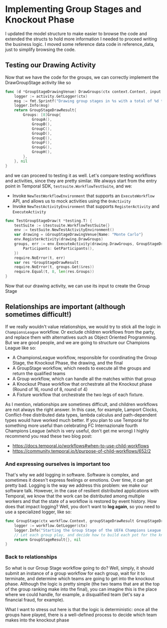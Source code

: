 # Implementing Group Stages and Knockout Phase

I updated the model structure to make easier to browse the code and extended the structs to hold more information I 
needed to proceed writing the business logic. I moved some reference data code in reference_data, just to simplify 
browsing the code.

## Testing our Drawing Activity

Now that we have the code for the groups, we can correctly implement the DrawGroupStage activity like so

```go
func (d *GroupStageDrawingVenue) DrawGroups(ctx context.Context, input GroupStageDrawInput) (GroupStageDrawResult, error) {
	logger := activity.GetLogger(ctx)
	msg := fmt.Sprintf("Drawing group stages in %s with a total of %d teams", d.Name, input.Participants.TeamCount())
	logger.Info(msg)
	return GroupStageDrawResult{
		Groups: [8]Group{
			GroupA(),
			GroupB(),
			GroupC(),
			GroupD(),
			GroupE(),
			GroupF(),
			GroupG(),
			GroupH(),
		},
	}, nil
}
```

and we can proceed to testing it as well. Let's compare testing workflows and activities, since they are pretty similar.
We always start from the entry point in Temporal SDK, `testsuite.WorkflowTestSuite`, and we:
 - Invoke `NewTestWorkflowEnvironment` that supports an `ExecuteWorkflow` API, and allows us to mock activities using the 
`OnActivity`
 - Invoke `NewTestActivityEnvironment` that supports `RegisterActivity` and `ExecuteActivity`


```go
func TestGroupStageDraw(t *testing.T) {
	testSuite := &testsuite.WorkflowTestSuite{}
	env := testSuite.NewTestActivityEnvironment()
	var drawing = &GroupStageDrawingVenue{Name: "Monte Carlo"}
	env.RegisterActivity(drawing.DrawGroups)
	groups, err := env.ExecuteActivity(drawing.DrawGroups, GroupStageDrawInput{
		Participants: GetParticipants(),
	})
	require.NoError(t, err)
	var res *GroupStageDrawResult
	require.NoError(t, groups.Get(&res))
	require.Equal(t, 8, len(res.Groups))
}
```

Now that our drawing activity, we can use its input to create the Group Stage

## Relationships are important (although sometimes difficult!)

If we really wouldn't value relationships, we would try to stick all the logic in `ChampionsLeague` workflow. Or exclude
children workflows from the party, and replace them with alternatives such as Object Oriented Programming. But we are
good people, and we are going to structure our Champions League like so:
- A ChampionsLeague workflow, responsible for coordinating the Group Stage, the Knockout Phase, the drawing, and the final
- A GroupStage workflow, which needs to execute all the groups and return the qualified teams
- A Group workflow, which can handle all the matches within that group
- A Knockout Phase workflow that orchestrate all the Knockout phase (Round of 16, round of 8, round of 4)
- A Fixture workflow that orchestrate the two legs of each fixture.

As I mention, relationships are sometimes difficult, and children workflows are not always the right answer. In this 
case, for example, Lamport Clocks, Conflict-free distributed data types, lambda calculus and path-dependent types would 
have worked much better. If you plan to use Temporal for something more useful than celebrating FC Internazionale fourth
Champions League (which is very useful, don't get me wrong) I highly recommend you read these two blog post:
- https://docs.temporal.io/workflows#when-to-use-child-workflows
- https://community.temporal.io/t/purpose-of-child-workflows/652/2

### And expressing ourselves is important too

That's why we add logging in software. Software is complex, and sometimes it doesn't express feelings or emotions. Over
time, it can get pretty bad. Logging is the way we address this problem: we make our software talk. However, in the case
of resilient distributed applications with Temporal, we know that the work can be distributed among multiple workers and
that the state of a workflow is restored by event history. How does that impact logging? Well, you don't want to 
**log again**, so you need to use a specialized logger, like so:

```go
func GroupStage(ctx workflow.Context, groupStageDrawResult GroupStageDrawResult) (GroupStageResult, error) {
    logger := workflow.GetLogger(ctx)
    logger.Info("Starting the Group Stage of the UEFA Champions League 2022/2023")
    // Let each group play, and decide how to build each pot for the knockout phase drawing
    return GroupStageResult{}, nil
}
```

### Back to relationships 

So what is our Group Stage workflow going to do? Well, simply, it should submit an instance of a group workflow for each
group, wait for it to terminate, and determine which teams are going to get into the knockout phase. Although the logic
 is pretty simple (the two teams that are at the top of the group ranking make into the final), you can imagine this
is the place where we could handle, for example, a disqualified team (let's say a financial fraud, for example).

What I want to stress out here is that the logic is deterministic: once all the groups have played, 
there is a well-defined process to decide which team makes into the knockout phase

